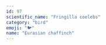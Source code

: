 ```yaml
---
id: 97
scientific_name: "Fringilla coelebs"
category: "bird"
emoji: "🐦"
name: "Eurasian chaffinch"
---
```

